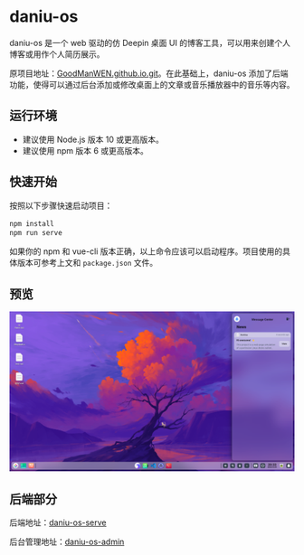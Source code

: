 # daniu-os

daniu-os 是一个 web 驱动的仿 Deepin 桌面 UI 的博客工具，可以用来创建个人博客或用作个人简历展示。

原项目地址：[GoodManWEN.github.io.git](https://github.com/GoodManWEN/GoodManWEN.github.io.git)。在此基础上，daniu-os 添加了后端功能，使得可以通过后台添加或修改桌面上的文章或音乐播放器中的音乐等内容。

## 运行环境
- 建议使用 Node.js 版本 10 或更高版本。
- 建议使用 npm 版本 6 或更高版本。

## 快速开始

按照以下步骤快速启动项目：

```sh
npm install
npm run serve
```

如果你的 npm 和 vue-cli 版本正确，以上命令应该可以启动程序。项目使用的具体版本可参考上文和 `package.json` 文件。

## 预览
![](./imgs/img.png)

## 后端部分
后端地址：[daniu-os-serve](https://github.com/FangDaniu666/daniu-os-serve)

后台管理地址：[daniu-os-admin](https://github.com/FangDaniu666/daniu-os-admin)
